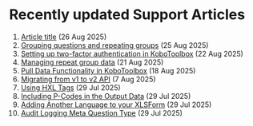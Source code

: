 # Recently updated Support Articles

<!--This page is auto generated using the `scripts/last-updated.py` script, do not update manually-->
1. [Article title](article_template.md) (26 Aug 2025)
1. [Grouping questions and repeating groups](group_repeat.md) (25 Aug 2025)
1. [Setting up two-factor authentication in KoboToolbox](two_factor_authentication.md) (22 Aug 2025)
1. [Managing repeat group data](managing_repeat_groups.md) (21 Aug 2025)
1. [Pull Data Functionality in KoboToolbox](pull_data_kobotoolbox.md) (18 Aug 2025)
1. [Migrating from v1 to v2 API](migrating_api.md) (7 Aug 2025)
1. [Using HXL Tags](hxl.md) (29 Jul 2025)
1. [Including P-Codes in the Output Data](p_codes.md) (29 Jul 2025)
1. [Adding Another Language to your XLSForm](language_xls.md) (29 Jul 2025)
1. [Audit Logging Meta Question Type](audit_logging.md) (29 Jul 2025)
